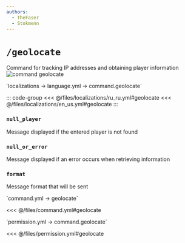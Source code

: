 ```yaml
---
authors:
  - TheFaser
  - Stokmenn
---
```


# `/geolocate`

Command for tracking IP addresses and obtaining player information
![command geolocate](/commandgeolocate.png)

[//]: # (localization)
<!--@include: @/parts/words.md#localization--> 
<!--@include: @/parts/words.md#path--> `localizations → language.yml → command.geolocate`

<!--@include: @/parts/words.md#default--> 

::: code-group
<<< @/files/localizations/ru_ru.yml#geolocate
<<< @/files/localizations/en_us.yml#geolocate
:::

### `null_player`

Message displayed if the entered player is not found

### `null_or_error`

Message displayed if an error occurs when retrieving information

### `format`

Message format that will be sent

[//]: # (command.yml)
<!--@include: @/parts/words.md#setting-->
<!--@include: @/parts/words.md#path--> `command.yml → geolocate`

<!--@include: @/parts/words.md#default-->
<<< @/files/command.yml#geolocate

<!--@include: @/parts/enable.md-->
<!--@include: @/parts/suggestOfflinePlayers.md-->
<!--@include: @/parts/aliases.md-->
<!--@include: @/parts/destination.md-->
<!--@include: @/parts/cooldown.md-->
<!--@include: @/parts/sound.md-->

[//]: # (permission.yml)
<!--@include: @/parts/words.md#permission-->
<!--@include: @/parts/words.md#path--> `permission.yml → command.geolocate`

<!--@include: @/parts/words.md#default-->
<<< @/files/permission.yml#geolocate

<!--@include: @/parts/permission/permissionTier3.md-->
<!--@include: @/parts/permission/cooldown.md-->
<!--@include: @/parts/permission/sound.md-->